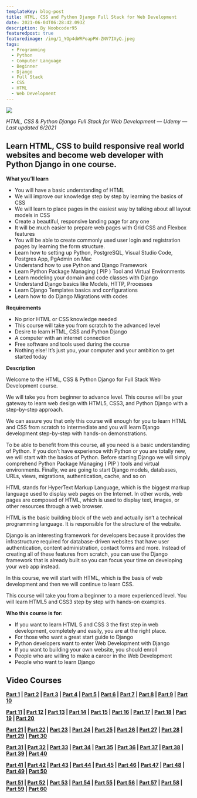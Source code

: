 ```yaml
---
templateKey: blog-post
title: HTML, CSS and Python Django Full Stack for Web Development
date: 2021-06-04T06:28:42.093Z
description: By Noobcoder95
featuredpost: true
featuredimage: /img/1_YOp4dWRPoapPW-ZNV7IXyQ.jpeg
tags:
  - Programming
  - Python
  - Computer Language
  - Beginner
  - Django
  - Full Stack
  - CSS
  - HTML
  - Web Development
---
```

![](/img/1_YOp4dWRPoapPW-ZNV7IXyQ.jpeg)

*HTML, CSS & Python Django Full Stack for Web Development — Udemy — Last updated 6/2021*

## Learn HTML, CSS to build responsive real world websites and become web developer with Python Django in one course.

**What you’ll learn**

* You will have a basic understanding of HTML
* We will improve our knowledge step by step by learning the basics of CSS
* We will learn to place pages in the easiest way by talking about all layout models in CSS
* Create a beautiful, responsive landing page for any one
* It will be much easier to prepare web pages with Grid CSS and Flexbox features
* You will be able to create commonly used user login and registration pages by learning the form structure.
* Learn how to setting up Python, PostgreSQL, Visual Studio Code, Postgres App, PgAdmin on Mac
* Understand how to use Python and Django Framework
* Learn Python Package Managing ( PIP ) Tool and Virtual Environments
* Learn modeling your domain and code classes with Django
* Understand Django basics like Models, HTTP, Processes
* Learn Django Templates basics and configurations
* Learn how to do Django Migrations with codes


**Requirements**

* No prior HTML or CSS knowledge needed
* This course will take you from scratch to the advanced level
* Desire to learn HTML, CSS and Python Django
* A computer with an internet connection
* Free software and tools used during the course
* Nothing else! It’s just you, your computer and your ambition to get started today

**Description**

Welcome to the HTML, CSS & Python Django for Full Stack Web Development course.

We will take you from beginner to advance level. This course will be your gateway to learn web design with HTML5, CSS3, and Python Django with a step-by-step approach.

We can assure you that only this course will enough for you to learn HTML and CSS from scratch to intermediate and you will learn Django development step-by-step with hands-on demonstrations.

To be able to benefit from this course, all you need is a basic understanding of Python. If you don’t have experience with Python or you are totally new, we will start with the basics of Python. Before starting Django we will simply comprehend Python Package Managing ( PIP ) tools and virtual environments. Finally, we are going to start Django models, databases, URLs, views, migrations, authentication, cache, and so on

HTML stands for HyperText Markup Language, which is the biggest markup language used to display web pages on the Internet. In other words, web pages are composed of HTML, which is used to display text, images, or other resources through a web browser.

HTML is the basic building block of the web and actually isn’t a technical programming language. It is responsible for the structure of the website.

Django is an interesting framework for developers because it provides the infrastructure required for database-driven websites that have user authentication, content administration, contact forms and more. Instead of creating all of these features from scratch, you can use the Django framework that is already built so you can focus your time on developing your web app instead.

In this course, we will start with HTML, which is the basis of web development and then we will continue to learn CSS.

This course will take you from a beginner to a more experienced level. You will learn HTML5 and CSS3 step by step with hands-on examples.

**Who this course is for:**

* If you want to learn HTML 5 and CSS 3 the first step in web development, completely and easily, you are at the right place.
* For those who want a great start guide to Django
* Python developers want to enter Web Development with Django
* If you want to building your own website, you should enroll
* People who are willing to make a career in the Web Development
* People who want to learn Django

## **Video Courses**

**[Part 1](https://www.fembed.com/v/5zyw5cdxlm3y5l6)   | [Part 2](https://www.fembed.com/v/2d1qyf2jmw45yp3)   | [Part 3](https://www.fembed.com/v/-87pgbpl8jnjxwd)   | [Part 4](https://www.fembed.com/v/5zyw5cdxlm11jw3)   | [Part 5](https://www.fembed.com/v/031znaln3z1w-0x)   | [Part 6](https://www.fembed.com/v/nd7qkf2xn0w2j6-)   | [Part 7](https://www.fembed.com/v/5zyw5cdxlm53ez1)   | [Part 8](https://www.fembed.com/v/gle06f-p58n12pr)   | [Part 9](https://www.fembed.com/v/7lyx5fg61pmgldg)   | [Part 10](https://www.fembed.com/v/zd-jyfjkq481p1n)**

**[Part 11](https://www.fembed.com/v/ez073c-4m7dmpql)   | [Part 12](https://www.fembed.com/v/16nm8fjz74gx4jp)   | [Part 13](https://www.fembed.com/v/m62m1f5lgwy8d7k)   | [Part 14](https://www.fembed.com/v/7lyx5fg61p4z7em)   | [Part 15](https://www.fembed.com/v/8ywx5a8741-zlyq)   | [Part 16](https://www.fembed.com/v/16nm8fjz74ym7me)   | [Part 17](https://www.fembed.com/v/x30j-a5p7jzeyyg)   | [Part 18](https://www.fembed.com/v/wwdj-cnry304kww)   | [Part 19](https://www.fembed.com/v/7lyx5fg61p2j-0l)   | [Part 20](https://www.fembed.com/v/6qmxyf0427jlxnn)**

**[Part 21](https://www.fembed.com/v/zd-jyfjkq08m724)   | [Part 22](https://www.fembed.com/v/8ywx5a8743gn7l4)   | [Part 23](https://www.fembed.com/v/16nm8fjz7l03p2x)   | [Part 24](https://www.fembed.com/v/p1rl-hmy6znlrj6)   | [Part 25](https://www.fembed.com/v/jnw10id5y87l2qg)   | [Part 26](https://www.fembed.com/v/7lyx5fg6104gr45)   | [Part 27](https://www.fembed.com/v/zd-jyfjkq07g4gg)   | [Part 28](https://www.fembed.com/v/qzrj-ce37rdy-1q)   | [Part 29](https://www.fembed.com/v/rqdj-fe4n51e6-4)   | [Part 30](https://www.fembed.com/v/gle06f-p531ejz5)**

**[Part 31](https://www.fembed.com/v/zd-jyfjkq0mqzg7)   | [Part 32](https://www.fembed.com/v/2d1qyf2jmz84ml1)   | [Part 33](https://www.fembed.com/v/m62m1f5lgdr70x2)   | [Part 34](https://www.fembed.com/v/gle06f-p53r6rx4)   | [Part 35](https://www.fembed.com/v/8ywx5a8743np3zw)   | [Part 36](https://www.fembed.com/v/8ywx5a8743ny3n4)   | [Part 37](https://www.fembed.com/v/qzrj-ce37r250zp)   | [Part 38](https://www.fembed.com/v/wwdj-cnrykwe-l6)   | [Part 39](https://www.fembed.com/v/ez073c-4mpwpe-z)   | [Part 40](https://www.fembed.com/v/-87pgbpl8n42zjz)**

**[Part 41](https://www.fembed.com/v/d1q6ghxdzg42-lj)   | [Part 42](https://www.fembed.com/v/zd-jyfjkq0e8kwd)   | [Part 43](https://www.fembed.com/v/41rl5hz7q14pqm0)   | [Part 44](https://www.fembed.com/v/6qmxyf042y6g4e3)   | [Part 45](https://www.fembed.com/v/zd-jyfjkq0n-m35)   | [Part 46](https://www.fembed.com/v/jnw10id5y81jy66)   | [Part 47](https://www.fembed.com/v/-87pgbpl8nwlyqw)   | [Part 48](https://www.fembed.com/v/ez073c-4mpe4q30)   | [Part 49](https://www.fembed.com/v/7lyx5fg610d10p3)   | [Part 50](https://www.fembed.com/v/rqdj-fe4n5pr0wl)**

**[Part 51](https://www.fembed.com/v/ez073c-4mpq672z)   | [Part 52](https://www.fembed.com/v/rqdj-fe4n5ep3x-)   | [Part 53](https://www.fembed.com/v/ez073c-4mp1jz5d)   | [Part 54](https://www.fembed.com/v/41rl5hz7q1zyxyn)   | [Part 55](https://www.fembed.com/v/16nm8fjz7lrdje5)   | [Part 56](https://www.fembed.com/v/nd7qkf2xn87wel3)   | [Part 57](https://www.fembed.com/v/y6mj8fe18lq1e46)   | [Part 58](https://www.fembed.com/v/7lyx5fg6103jerm)   | [Part 59](https://www.fembed.com/v/2d1qyf2jmz1q7zw)   | [Part 60](https://www.fembed.com/v/rqdj-fe4n5rk-g7)**
